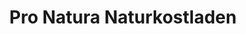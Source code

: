 ---
title: "Pro Natura Naturkostladen"
url: /radebeul/pro-natura-naturkostladen/
shop: Supermarkt
---